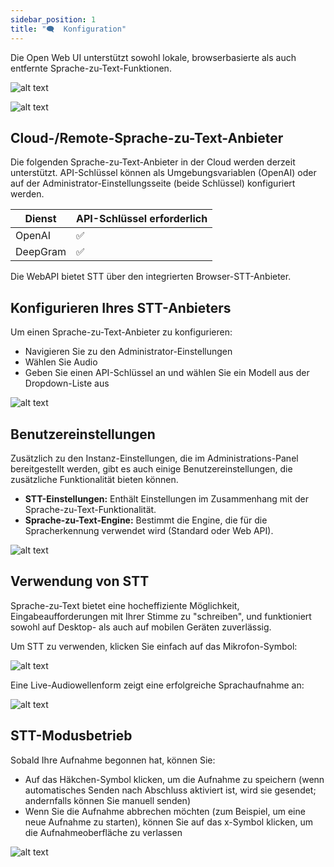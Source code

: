 ```yaml
---
sidebar_position: 1
title: "🗨️  Konfiguration"
---
```


Die Open Web UI unterstützt sowohl lokale, browserbasierte als auch entfernte Sprache-zu-Text-Funktionen.

![alt text](/images/tutorials/stt/image.png)

![alt text](/images/tutorials/stt/stt-providers.png)

## Cloud-/Remote-Sprache-zu-Text-Anbieter

Die folgenden Sprache-zu-Text-Anbieter in der Cloud werden derzeit unterstützt. API-Schlüssel können als Umgebungsvariablen (OpenAI) oder auf der Administrator-Einstellungsseite (beide Schlüssel) konfiguriert werden.

 | Dienst  | API-Schlüssel erforderlich |
 | ------------- | ------------- |
 | OpenAI  | ✅ |
 | DeepGram  | ✅ |

 Die WebAPI bietet STT über den integrierten Browser-STT-Anbieter.

## Konfigurieren Ihres STT-Anbieters

Um einen Sprache-zu-Text-Anbieter zu konfigurieren:

- Navigieren Sie zu den Administrator-Einstellungen
- Wählen Sie Audio
- Geben Sie einen API-Schlüssel an und wählen Sie ein Modell aus der Dropdown-Liste aus

![alt text](/images/tutorials/stt/stt-config.png)

## Benutzereinstellungen

Zusätzlich zu den Instanz-Einstellungen, die im Administrations-Panel bereitgestellt werden, gibt es auch einige Benutzereinstellungen, die zusätzliche Funktionalität bieten können.

*   **STT-Einstellungen:** Enthält Einstellungen im Zusammenhang mit der Sprache-zu-Text-Funktionalität.
*   **Sprache-zu-Text-Engine:** Bestimmt die Engine, die für die Spracherkennung verwendet wird (Standard oder Web API).
 

![alt text](/images/tutorials/stt/user-settings.png)

## Verwendung von STT

Sprache-zu-Text bietet eine hocheffiziente Möglichkeit, Eingabeaufforderungen mit Ihrer Stimme zu "schreiben", und funktioniert sowohl auf Desktop- als auch auf mobilen Geräten zuverlässig.

Um STT zu verwenden, klicken Sie einfach auf das Mikrofon-Symbol:

![alt text](/images/tutorials/stt/stt-operation.png)

Eine Live-Audiowellenform zeigt eine erfolgreiche Sprachaufnahme an:

![alt text](/images/tutorials/stt/stt-in-progress.png)

## STT-Modusbetrieb

Sobald Ihre Aufnahme begonnen hat, können Sie:

- Auf das Häkchen-Symbol klicken, um die Aufnahme zu speichern (wenn automatisches Senden nach Abschluss aktiviert ist, wird sie gesendet; andernfalls können Sie manuell senden)
- Wenn Sie die Aufnahme abbrechen möchten (zum Beispiel, um eine neue Aufnahme zu starten), können Sie auf das x-Symbol klicken, um die Aufnahmeoberfläche zu verlassen

![alt text](/images/tutorials/stt/endstt.png)

